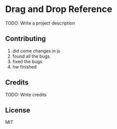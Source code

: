 # Drag and Drop Reference

TODO: Write a project description

## Contributing

1. did come changes in js 
2. found all the bugs 
3. fixed the bugs 
4. hw finished 
## Credits

TODO: Write credits

## License
MIT